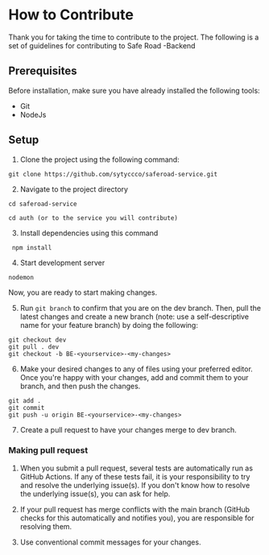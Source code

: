 # How to Contribute

Thank you for taking the time to contribute to the project. The following is a set of guidelines for contributing to Safe Road -Backend

## Prerequisites

Before installation, make sure you have already installed the following tools:

-   Git
-   NodeJs

## Setup

1. Clone the project using the following command:

```
git clone https://github.com/sytyccco/saferoad-service.git
```

2. Navigate to the project directory

```
cd saferoad-service

cd auth (or to the service you will contribute) 
```

3. Install dependencies using this command

```
 npm install
```

4. Start development server

```
nodemon
```

Now, you are ready to start making changes.

5. Run `git branch` to confirm that you are on the dev branch. Then, pull the latest changes and create a new branch (note: use a self-descriptive name for your feature branch) by doing the following:

```
git checkout dev
git pull . dev
git checkout -b BE-<yourservice>-<my-changes>
```

6. Make your desired changes to any of files using your preferred editor.
   Once you're happy with your changes, add and commit them to your branch, and then push the changes.

```
git add .
git commit
git push -u origin BE-<yourservice>-<my-changes>
```

7. Create a pull request to have your changes merge to dev branch.



### Making pull request

1. When you submit a pull request, several tests are automatically run as GitHub Actions. If any of these tests fail, it is your responsibility to try and resolve the underlying issue(s). If you don't know how to resolve the underlying issue(s), you can ask for help.

2. If your pull request has merge conflicts with the main branch (GitHub checks for this automatically and notifies you), you are responsible for resolving them.


3. Use conventional commit messages for your changes.